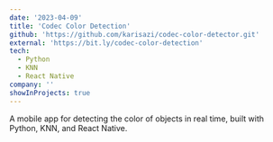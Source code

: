 ```yaml
---
date: '2023-04-09'
title: 'Codec Color Detection'
github: 'https://github.com/karisazi/codec-color-detector.git'
external: 'https://bit.ly/codec-color-detection'
tech:
  - Python
  - KNN
  - React Native
company: ''
showInProjects: true
---
```


A mobile app for detecting the color of objects in real time, built with Python, KNN, and React Native.
